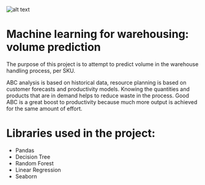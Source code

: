 
![alt text](https://thumbs.dreamstime.com/b/warehouse-management-as-stock-inventory-distribution-work-outline-concept-product-storage-transportation-occupation-203099806.jpg)


# Machine learning for warehousing: volume prediction

The purpose of this project is to attempt to predict volume in the warehouse handling process, per SKU.

ABC analysis is based on historical data, resource planning is based on customer forecasts and productivity models.
Knowing the quantities and products that are in demand helps to reduce waste in the process. Good ABC is a great boost to productivity because much more output is achieved for the same amount of effort. 


# Libraries used in the project:
* Pandas
* Decision Tree
* Random Forest
* Linear Regression
* Seaborn


